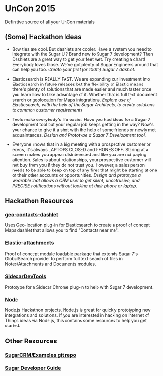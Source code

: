 # UnCon 2015
Definitive source of all your UnCon materials

## (Some) Hackathon Ideas

- Bow ties are cool.  But dashlets are cooler.  Have a system you need to integrate with the Sugar UI?  Brand new to Sugar 7 development?  Then Dashlets are a great way to get your feet wet.  Try creating a chart!  Everybody loves those.  We've got plenty of Sugar Engineers around that can help you too.  *Create your first (or 100th) Sugar 7 dashlet.*

- Elasticsearch is REALLY FAST.  We are expanding our investment into Elasticsearch in future releases but the flexibility of Elastic means there's plenty of solutions that are made easier and much faster once you learn how to take advantage of it.  Whether that is full text document search or geolocation for Maps integrations.  *Explore use of Elasticsearch, with the help of the Sugar Architects, to create solutions to common customer requirements*

- Tools make everybody's life easier.  Have you had ideas for a Sugar 7 development tool but your regular job keeps getting in the way?  Now's your chance to give it a shot with the help of some friends or newly met acquaintances.  *Design and Prototype a Sugar 7 Development tool.*

- Everyone knows that in a big meeting with a prospective customer or execs, it's always LAPTOPS CLOSED and PHONES OFF.  Staring at a screen makes you appear disinterested and like you are not paying attention.  Sales is about relationships, your prospective customer will not buy from you if they do not trust you.  However, a sales person needs to be able to keep on top of any fires that might be starting at one of their other accounts or opportunities.  *Design and prototype a wearable that allows a CRM user to get silent, unobtrusive, and PRECISE notifications without looking at their phone or laptop.*

## Hackathon Resources

### [geo-contacts-dashlet](geo-contacts-dashlet/)
Uses Geo-location plug-in for Elasticsearch to create a proof of concept Maps dashlet that allows you to find "Contacts near me".

### [Elastic-attachments](elastic-attachments/)
Proof of concept module loadable package that extends Sugar 7's GlobalSearch provider to perform full text search of files in Notes/Attachments and Documents modules.

### [SidecarDevTools](https://github.com/sugarcrm/SidecarDevTools)
Prototype for a Sidecar Chrome plug-in to help with Sugar 7 development.  

### [Node](node/)
Node.js Hackathon projects.  Node.js is great for quickly prototyping new integrations and solutions.  If you are interested in hacking on Internet of Things ideas via Node.js, this contains some resources to help you get started.

## Other Resources

### [SugarCRM/Examples git repo](https://github.com/sugarcrm/examples)


### [Sugar Developer Guide](http://support.sugarcrm.com/02_Documentation/04_Sugar_Developer/)




